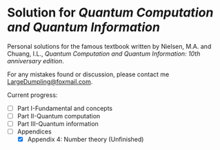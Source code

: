 # Solution for *Quantum Computation and Quantum Information*
Personal solutions for the famous textbook written by Nielsen, M.A. and Chuang, I.L., *Quantum Computation and Quantum Information: 10th anniversary edition*.

For any mistakes found or discussion, please contact me LargeDumpling@foxmail.com.

Current progress:

* [ ] Part I-Fundamental and concepts
* [ ] Part II-Quantum computation
* [ ] Part III-Quantum information
* [ ] Appendices
    * [x] Appendix 4: Number theory (Unfinished)